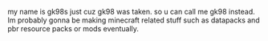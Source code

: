 my name is gk98s just cuz gk98 was taken. so u can call me gk98 instead.
Im probably gonna be making minecraft related stuff such as datapacks and pbr resource packs or mods eventually.
